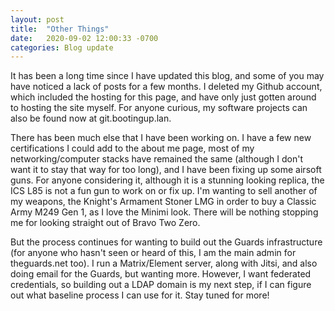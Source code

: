 ```yaml
---
layout: post
title:  "Other Things"
date:   2020-09-02 12:00:33 -0700
categories: Blog update 
---
```


It has been a long time since I have updated this blog, and some of you may have noticed a lack of posts for a few months. I deleted my Github account, which included the hosting for this page, and have only just gotten around to hosting the site myself. For anyone curious, my software projects can also be found now at git.bootingup.lan. 

There has been much else that I have been working on. I have a few new certifications I could add to the about me page, most of my networking/computer stacks have remained the same (although I don't want it to stay that way for too long), and I have been fixing up some airsoft guns. For anyone considering it, although it is a stunning looking replica, the ICS L85 is not a fun gun to work on or fix up. I'm wanting to sell another of my weapons, the Knight's Armament Stoner LMG in order to buy a Classic Army M249 Gen 1, as I love the Minimi look. There will be nothing stopping me for looking straight out of Bravo Two Zero. 

But the process continues for wanting to build out the Guards infrastructure (for anyone who hasn't seen or heard of this, I am the main admin for theguards.net too). I run a Matrix/Element server, along with Jitsi, and also doing email for the Guards, but wanting more. However, I want federated credentials, so building out a LDAP domain is my next step, if I can figure out what baseline process I can use for it. Stay tuned for more!



